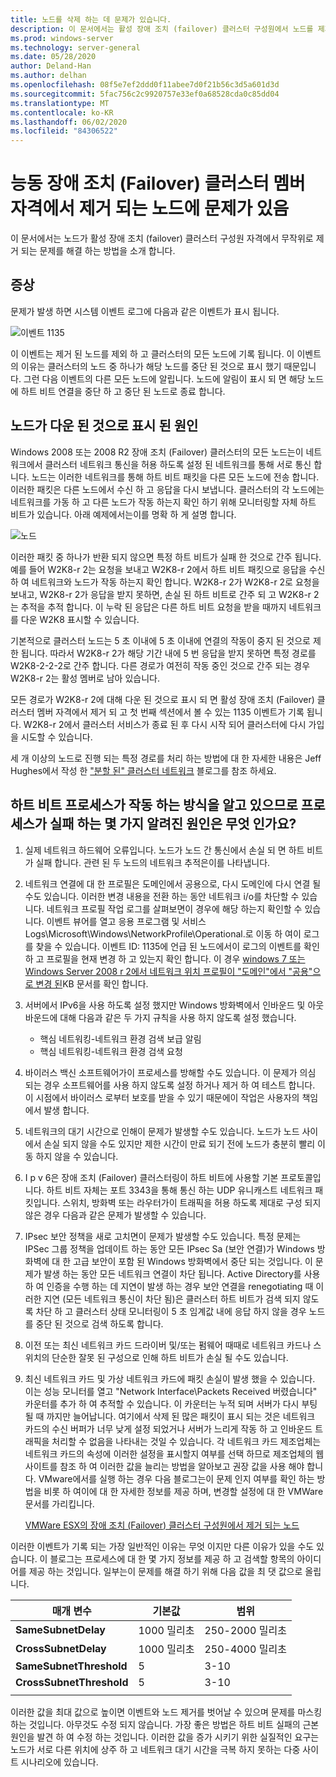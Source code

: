 ```yaml
---
title: 노드를 삭제 하는 데 문제가 있습니다.
description: 이 문서에서는 활성 장애 조치 (failover) 클러스터 구성원에서 노드를 제거할 때 발생 하는 문제를 설명 합니다.
ms.prod: windows-server
ms.technology: server-general
ms.date: 05/28/2020
author: Deland-Han
ms.author: delhan
ms.openlocfilehash: 08f5e7ef2ddd0f11abee7d0f21b56c3d5a601d3d
ms.sourcegitcommit: 5fac756c2c9920757e33ef0a68528cda0c85dd04
ms.translationtype: MT
ms.contentlocale: ko-KR
ms.lasthandoff: 06/02/2020
ms.locfileid: "84306522"
---
```

# <a name="having-a-problem-with-nodes-being-removed-from-active-failover-cluster-membership"></a>능동 장애 조치 (Failover) 클러스터 멤버 자격에서 제거 되는 노드에 문제가 있음

이 문서에서는 노드가 활성 장애 조치 (failover) 클러스터 구성원 자격에서 무작위로 제거 되는 문제를 해결 하는 방법을 소개 합니다.

## <a name="symptoms"></a>증상

문제가 발생 하면 시스템 이벤트 로그에 다음과 같은 이벤트가 표시 됩니다.

![이벤트 1135](media/problem-nodes-failover-cluster/1135-1.png)

이 이벤트는 제거 된 노드를 제외 하 고 클러스터의 모든 노드에 기록 됩니다. 이 이벤트의 이유는 클러스터의 노드 중 하나가 해당 노드를 중단 된 것으로 표시 했기 때문입니다. 그런 다음 이벤트의 다른 모든 노드에 알립니다. 노드에 알림이 표시 되 면 해당 노드에 하트 비트 연결을 중단 하 고 중단 된 노드로 종료 합니다.

## <a name="what-caused-the-node-to-be-marked-down"></a>노드가 다운 된 것으로 표시 된 원인

Windows 2008 또는 2008 R2 장애 조치 (Failover) 클러스터의 모든 노드는이 네트워크에서 클러스터 네트워크 통신을 허용 하도록 설정 된 네트워크를 통해 서로 통신 합니다. 노드는 이러한 네트워크를 통해 하트 비트 패킷을 다른 모든 노드에 전송 합니다. 이러한 패킷은 다른 노드에서 수신 하 고 응답을 다시 보냅니다. 클러스터의 각 노드에는 네트워크를 가동 하 고 다른 노드가 작동 하는지 확인 하기 위해 모니터링할 자체 하트 비트가 있습니다. 아래 예제에서는이를 명확 하 게 설명 합니다.

![노드](media/problem-nodes-failover-cluster/Node2.png)

이러한 패킷 중 하나가 반환 되지 않으면 특정 하트 비트가 실패 한 것으로 간주 됩니다. 예를 들어 W2K8-r 2는 요청을 보내고 W2K8-r 2에서 하트 비트 패킷으로 응답을 수신 하 여 네트워크와 노드가 작동 하는지 확인 합니다.  W2K8-r 2가 W2K8-r 2로 요청을 보내고, W2K8-r 2가 응답을 받지 못하면, 손실 된 하트 비트로 간주 되 고 W2K8-r 2는 추적을 추적 합니다.  이 누락 된 응답은 다른 하트 비트 요청을 받을 때까지 네트워크를 다운 W2K8 표시할 수 있습니다.

기본적으로 클러스터 노드는 5 초 이내에 5 초 이내에 연결의 작동이 중지 된 것으로 제한 됩니다. 따라서 W2K8-r 2가 해당 기간 내에 5 번 응답을 받지 못하면 특정 경로를 W2K8-2-2-2로 간주 합니다. 다른 경로가 여전히 작동 중인 것으로 간주 되는 경우 W2K8-r 2는 활성 멤버로 남아 있습니다.

모든 경로가 W2K8-r 2에 대해 다운 된 것으로 표시 되 면 활성 장애 조치 (Failover) 클러스터 멤버 자격에서 제거 되 고 첫 번째 섹션에서 볼 수 있는 1135 이벤트가 기록 됩니다. W2K8-r 2에서 클러스터 서비스가 종료 된 후 다시 시작 되어 클러스터에 다시 가입을 시도할 수 있습니다.

세 개 이상의 노드로 진행 되는 특정 경로를 처리 하는 방법에 대 한 자세한 내용은 Jeff Hughes에서 작성 한 ["분할 된" 클러스터 네트워크](/archive/blogs/askcore/partitioned-cluster-networks) 블로그를 참조 하세요.

## <a name="now-that-we-know-how-the-heartbeat-process-works-what-are-some-of-the-known-causes-for-the-process-to-fail"></a>하트 비트 프로세스가 작동 하는 방식을 알고 있으므로 프로세스가 실패 하는 몇 가지 알려진 원인은 무엇 인가요?

1. 실제 네트워크 하드웨어 오류입니다. 노드가 노드 간 통신에서 손실 되 면 하트 비트가 실패 합니다. 관련 된 두 노드의 네트워크 추적은이를 나타냅니다.

2. 네트워크 연결에 대 한 프로필은 도메인에서 공용으로, 다시 도메인에 다시 연결 될 수도 있습니다. 이러한 변경 내용을 전환 하는 동안 네트워크 i/o를 차단할 수 있습니다. 네트워크 프로필 작업 로그를 살펴보면이 경우에 해당 하는지 확인할 수 있습니다. 이벤트 뷰어를 열고 응용 프로그램 및 서비스 Logs\Microsoft\Windows\NetworkProfile\Operational.로 이동 하 여이 로그를 찾을 수 있습니다. 이벤트 ID: 1135에 언급 된 노드에서이 로그의 이벤트를 확인 하 고 프로필을 현재 변경 하 고 있는지 확인 합니다. 이 경우 [windows 7 또는 Windows Server 2008 r 2에서 네트워크 위치 프로필이 "도메인"에서 "공용"으로 변경 된](https://support.microsoft.com/help/2524478/the-network-location-profile-changes-from-domain-to-public-in-windows)KB 문서를 확인 합니다.

3. 서버에서 IPv6을 사용 하도록 설정 했지만 Windows 방화벽에서 인바운드 및 아웃 바운드에 대해 다음과 같은 두 가지 규칙을 사용 하지 않도록 설정 했습니다.

    - 핵심 네트워킹-네트워크 환경 검색 보급 알림
    - 핵심 네트워킹-네트워크 환경 검색 요청

4. 바이러스 백신 소프트웨어가이 프로세스를 방해할 수도 있습니다. 이 문제가 의심 되는 경우 소프트웨어를 사용 하지 않도록 설정 하거나 제거 하 여 테스트 합니다. 이 시점에서 바이러스 로부터 보호를 받을 수 있기 때문에이 작업은 사용자의 책임에서 발생 합니다.

5. 네트워크의 대기 시간으로 인해이 문제가 발생할 수도 있습니다. 노드가 노드 사이에서 손실 되지 않을 수도 있지만 제한 시간이 만료 되기 전에 노드가 충분히 빨리 이동 하지 않을 수 있습니다.

6. I p v 6은 장애 조치 (Failover) 클러스터링이 하트 비트에 사용할 기본 프로토콜입니다. 하트 비트 자체는 포트 3343을 통해 통신 하는 UDP 유니캐스트 네트워크 패킷입니다. 스위치, 방화벽 또는 라우터가이 트래픽을 허용 하도록 제대로 구성 되지 않은 경우 다음과 같은 문제가 발생할 수 있습니다.

7. IPsec 보안 정책을 새로 고치면이 문제가 발생할 수도 있습니다. 특정 문제는 IPSec 그룹 정책을 업데이트 하는 동안 모든 IPsec Sa (보안 연결)가 Windows 방화벽에 대 한 고급 보안이 포함 된 Windows 방화벽에서 중단 되는 것입니다. 이 문제가 발생 하는 동안 모든 네트워크 연결이 차단 됩니다. Active Directory를 사용 하 여 인증을 수행 하는 데 지연이 발생 하는 경우 보안 연결을 renegotiating 때 이러한 지연 (모든 네트워크 통신이 차단 됨)은 클러스터 하트 비트가 검색 되지 않도록 차단 하 고 클러스터 상태 모니터링이 5 초 임계값 내에 응답 하지 않을 경우 노드를 중단 된 것으로 검색 하도록 합니다.

8. 이전 또는 최신 네트워크 카드 드라이버 및/또는 펌웨어  때때로 네트워크 카드나 스위치의 단순한 잘못 된 구성으로 인해 하트 비트가 손실 될 수도 있습니다.

9. 최신 네트워크 카드 및 가상 네트워크 카드에 패킷 손실이 발생 했을 수 있습니다.  이는 성능 모니터를 열고 "Network Interface\Packets Received 버렸습니다" 카운터를 추가 하 여 추적할 수 있습니다.  이 카운터는 누적 되며 서버가 다시 부팅 될 때 까지만 늘어납니다.  여기에서 삭제 된 많은 패킷이 표시 되는 것은 네트워크 카드의 수신 버퍼가 너무 낮게 설정 되었거나 서버가 느리게 작동 하 고 인바운드 트래픽을 처리할 수 없음을 나타내는 것일 수 있습니다.  각 네트워크 카드 제조업체는 네트워크 카드의 속성에 이러한 설정을 표시할지 여부를 선택 하므로 제조업체의 웹 사이트를 참조 하 여 이러한 값을 늘리는 방법을 알아보고 권장 값을 사용 해야 합니다.  VMware에서를 실행 하는 경우 다음 블로그는이 문제 인지 여부를 확인 하는 방법을 비롯 하 여이에 대 한 자세한 정보를 제공 하며, 변경할 설정에 대 한 VMWare 문서를 가리킵니다.

    [VMWare ESX의 장애 조치 (Failover) 클러스터 구성원에서 제거 되는 노드](/archive/blogs/askcore/nodes-being-removed-from-failover-cluster-membership-on-vmware-esx)

이러한 이벤트가 기록 되는 가장 일반적인 이유는 무엇 이지만 다른 이유가 있을 수도 있습니다. 이 블로그는 프로세스에 대 한 몇 가지 정보를 제공 하 고 검색할 항목의 아이디어를 제공 하는 것입니다. 일부는이 문제를 해결 하기 위해 다음 값을 최 댓 값으로 올립니다.

|매개 변수|기본값|범위|
|---|---|---|
|**SameSubnetDelay**|1000 밀리초|250-2000 밀리초|
|**CrossSubnetDelay**|1000 밀리초|250-4000 밀리초|
|**SameSubnetThreshold**|5|3-10|
|**CrossSubnetThreshold**|5|3-10|
||||

이러한 값을 최대 값으로 높이면 이벤트와 노드 제거를 벗어날 수 있으며 문제를 마스킹하는 것입니다. 아무것도 수정 되지 않습니다. 가장 좋은 방법은 하트 비트 실패의 근본 원인을 발견 하 여 수정 하는 것입니다. 이러한 값을 증가 시키기 위한 실질적인 요구는 노드가 서로 다른 위치에 상주 하 고 네트워크 대기 시간을 극복 하지 못하는 다중 사이트 시나리오에 있습니다.
